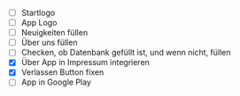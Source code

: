 - [ ] Startlogo
- [ ] App Logo
- [ ] Neuigkeiten füllen
- [ ] Über uns füllen
- [ ] Checken, ob Datenbank gefüllt ist, und wenn nicht, füllen
- [x] Über App in Impressum integrieren
- [x] Verlassen Button fixen
- [ ] App in Google Play
